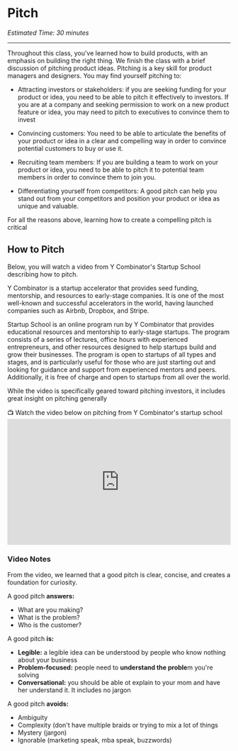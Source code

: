 # Pitch

*Estimated Time: 30 minutes*

---

Throughout this class, you've learned how to build products, with an emphasis on building the right thing. We finish the class with a brief discussion of pitching product ideas. Pitching is a key skill for product managers and designers. You may find yourself pitching to:

- Attracting investors or stakeholders: if you are seeking funding for your product or idea, you need to be able to pitch it effectively to investors. If you are at a company and seeking permission to work on a new product feature or idea, you may need to pitch to executives to convince them to invest

- Convincing customers: You need to be able to articulate the benefits of your product or idea in a clear and compelling way in order to convince potential customers to buy or use it.

- Recruiting team members: If you are building a team to work on your product or idea, you need to be able to pitch it to potential team members in order to convince them to join you.

- Differentiating yourself from competitors: A good pitch can help you stand out from your competitors and position your product or idea as unique and valuable.

For all the reasons above, learning how to create a compelling pitch is critical


## How to Pitch 

Below, you will watch a video from Y Combinator's Startup School describing how to pitch. 

Y Combinator is a startup accelerator that provides seed funding, mentorship, and resources to early-stage companies. It is one of the most well-known and successful accelerators in the world, having launched companies such as Airbnb, Dropbox, and Stripe.

Startup School is an online program run by Y Combinator that provides educational resources and mentorship to early-stage startups. The program consists of a series of lectures, office hours with experienced entrepreneurs, and other resources designed to help startups build and grow their businesses. The program is open to startups of all types and stages, and is particularly useful for those who are just starting out and looking for guidance and support from experienced mentors and peers. Additionally, it is free of charge and open to startups from all over the world.

While the video is specifically geared toward pitching investors, it includes great insight on pitching generally

<aside> 
  📺 Watch the video below on pitching from Y Combinator's startup school
</aside>

<div style="position: relative; padding-bottom: 56.25%; height: 0;">
 <iframe width="560" height="315" src="https://www.youtube.com/embed/17XZGUX_9iM" title="YouTube video player" frameborder="0" allow="accelerometer; autoplay; clipboard-write; encrypted-media; gyroscope; picture-in-picture; web-share" allowfullscreen style="position: absolute; top: 0; left: 0; width: 100%; height: 100%;"
></iframe>
</div>


### Video Notes
From the video, we learned that a good pitch is clear, concise, and creates a foundation for curiosity. 

A good pitch **answers:**
- What are you making?
- What is the problem?
- Who is the customer?

A good pitch **is:**
- **Legible:** a legible idea can be understood by people who know nothing about your business
- **Problem-focused:** people need to **understand the proble**m you're solving
- **Conversational:** you should be able ot explain to your mom and have her understand it. It includes no jargon

A good pitch **avoids:**
- Ambiguity
- Complexity (don't have multiple braids or trying to mix a lot of things
- Mystery (jargon)
- Ignorable (marketing speak, mba speak, buzzwords)

